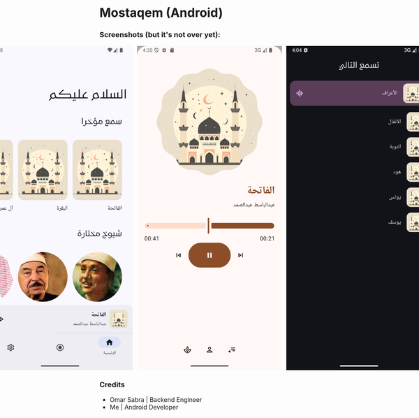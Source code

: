 # Mostaqem (Android)

### Screenshots (but it's not over yet):


<div style="display: flex; gap: 10px; justify-content: center;">
    <img src="screenshots/home_screen.png" alt="Screenshot 1" width="332.5" />
    <img src="screenshots/player.png" alt="Screenshot 2" width="332.5" />
    <img src="screenshots/queue.png" alt="Screenshot 2" width="333" />

</div>

### Credits

* Omar Sabra | Backend Engineer
* Me | Android Developer

